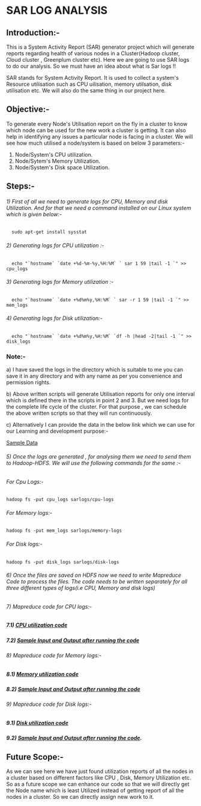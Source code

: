 #                                                                                 SAR LOG ANALYSIS
## Introduction:-
This is a System Activity Report (SAR) generator project which will generate  reports regarding health of various nodes in a Cluster(Hadoop cluster, Cloud cluster , Greenplum cluster etc).
Here we are going to use SAR logs to do our analysis. So we must have an idea about what is Sar logs !!

SAR stands for System Activity Report. It is used to collect a system's Resource utilisation such as CPU uilisation, memory utilsation, disk utilisation etc. We will also do
the same thing in our project here.

## Objective:- 
To generate every Node's Utilisation report on the fly in a cluster to know which node can be used for the new work a cluster is getting. It can also help in identifying any issues a particular node is facing in a cluster. We will see how much utilised a node/system is based on below 3 parameters:-
  1) Node/System's CPU utilization.
  2) Node/Sytem's Memory Utilization.
  3) Node/System's Disk space Utilization.
 
## Steps:- 
###### 1) First of all we need to generate logs for CPU, Memory and disk Utilization. And for that we need a command installed on our Linux system which is given below:-
      sudo apt-get install sysstat
       
###### 2) Generating logs for CPU utilization :- 
      echo "`hostname` `date +%d-%m-%y,%H:%M` ` sar 1 59 |tail -1 `" >> cpu_logs
   
###### 3) Generating logs for Memory utilization :-
      echo "`hostname` `date +%d%m%y,%H:%M` ` sar -r 1 59 |tail -1 `" >> mem_logs
      
###### 4) Generating logs for Disk utilization:-
      echo "`hostname` `date +%d%m%y,%H:%M` `df -h |head -2|tail -1 `" >> disk_logs
     
### Note:- 
a) I have saved the logs in the directory which is suitable to me you can save it in any directory and with any name as per you convenience and permission rights.

b) Above written scripts will generate Utilisation reports for only one interval which is defined there in the scripts in point 2 and 3. But we need logs for the complete life cycle of the cluster. For that purpose , we can schedule the above written scripts so that they will run continuously.

c) Alternatively I can provide the data in the below link which we can use for our Learning and development purpose:-

   [Sample Data](https://github.com/AnkushSharma97/Hadoop-Mapreduce-project-01/tree/main/Sample%20Data)

###### 5) Once the logs are generated , for analysing them we need to send them to Hadoop-HDFS. We will use the following commands for the same :-
###### For Cpu Logs:-
    hadoop fs -put cpu_logs sarlogs/cpu-logs
  
###### For Memory logs:-
    hadoop fs -put mem_logs sarlogs/memory-logs

###### For Disk logs:-
    hadoop fs -put disk_logs sarlogs/disk-logs
 
###### 6) Once the files are saved on HDFS now we need to write Mapreduce Code  to process the files. The code needs to be written separately for all three different types of logs(i.e CPU, Memory and disk logs)
 
###### 7) Mapreduce code for CPU logs:-

   ##### 7.1) [CPU utilization code](https://github.com/AnkushSharma97/Hadoop-Mapreduce-project-01/tree/main/02%20CPU%20Utilisation%20Analysis%20Code/Sar_CPU_Log%20Analysis)
   
   ##### 7.2) [Sample Input and Output after running the code](https://github.com/AnkushSharma97/Hadoop-Mapreduce-project-01/tree/main/01%20Sample%20Input%20and%20Output%20Pics/CPU%20Utilization%20Input%20and%20Output%20Pics)
 
###### 8) Mapreduce code for Memory logs:-
   ##### 8.1) [Memory utilization code](https://github.com/AnkushSharma97/Hadoop-Mapreduce-project-01/tree/main/03%20Memory%20Utilisation%20Analysis%20Code/Sar_Mem_log_analysis)
   ##### 8.2) [Sample Input and Output after running the code](https://github.com/AnkushSharma97/Hadoop-Mapreduce-project-01/tree/main/01%20Sample%20Input%20and%20Output%20Pics/Memory%20Utilization%20Input%20and%20Output%20Pics)
###### 9) Mapreduce code for Disk logs:-
   #####  9.1) [Disk utilization code](https://github.com/AnkushSharma97/Hadoop-Mapreduce-project-01/tree/main/04%20Disk%20Utilisation%20Analysis%20Code/Sar_disk_logs_Analysis)
   #####  9.2) [Sample Input and Output after running the code](https://github.com/AnkushSharma97/Hadoop-Mapreduce-project-01/tree/main/01%20Sample%20Input%20and%20Output%20Pics/Disk%20Utilization%20Input%20and%20Output%20Pics).   
   
   ## Future Scope:-
   As we can see here we have just found utilization reports of all the nodes in a cluster based on different factors like CPU , Disk, Memory Utilization etc. So as a future        scope we can enhance our code so that we will directly get the Node name which is least Utilized instead of getting report of all the nodes in a cluster. So we can directly      assign new work to it.
   

 
 

